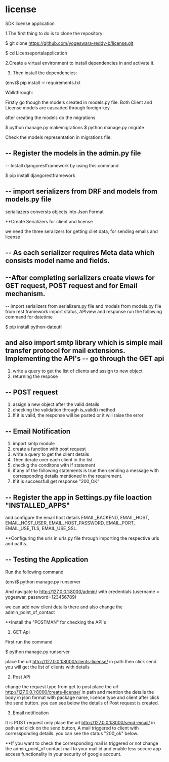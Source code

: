 # license
SDK license application

1.The first thing to do is to clone the repository:

$ git clone https://github.com/yogeswara-reddy-b/license.git

$ cd Licenseportalapplication

2.Create a virtual environment to install dependencies in and activate it.

3. Then install the dependencies:

(env)$ pip install -r requirements.txt


Walkthrough:

Firstly go though the models created in models.py file. Both Client and License models are cascaded through foreign key. 

after creating the models do the migrations

$ python manage.py makemigrations
$ python manage.py migrate
 
 Check the models representation in migrations file.
 
-- Register the models in the admin.py file
-- 

-- Install djangorestframework by using this command

$ pip install djangorestframework

-- import serializers from DRF and models from models.py file
-- 
serialiazers conversts objects into Json Format

**Create Serializers for client and license

we need the three serailzers for getting cliet data, for sending emails and license 

-- As each serializer requires Meta data which consists model name and fields.
--

--After completing serializers create views for GET request, POST request and for Email mechanism.
--
-- import serializers from serializers.py file and models from models.py file
 from rest framework import status, APIview and response
run the following command for datetime

$ pip install python-dateutil

and also import smtp library which is simple mail transfer protocol for mail extensions.
Implementing the API's
-- go through the GET api
--

1. write a query to get the list of clients and assign to new object
2. returning the respose 

-- POST request 
--
1. assign a new object after the valid details
2. checking the validation through is_valid() method
3. If it is valid, the response will be posted or it will raise the error

-- Email Notification
--
 1. import smtp module
 2. create a function with post request
 3. write a query to get the client details
 4. Then iterate over each client in the list
 5. checkig the conditons with if statement 
 6. if any of the following statements is true then sending a message with corresponding details mentioned in the requirement.
 7. If it is successfull get response "200_OK"
 
-- Register the app in Settings.py file loaction "INSTALLED_APPS"
 --
 and configure the email host details 
EMAIL_BACKEND, 
EMAIL_HOST, 
EMAIL_HOST_USER, 
EMAIL_HOST_PASSWORD, 
EMAIL_PORT, 
EMAIL_USE_TLS, 
EMAIL_USE_SSL.

**Configuring the urls in urls.py file through importing the respective urls and paths.


-- Testing the Application
--

 Run the following command

(env)$ python manage.py runserver

And navigate to http://127.0.0.1:8000/admin/ with credentials (username = yogeswar, password=123456789)

we can add new client details there and also change the admin_point_of_contact 



**Install the "POSTMAN" for checking the API's

1. GET Api

First run the command

$ python manage.py runserver

place the url http://127.0.0.1:8000/clients-license/ in path then click send
you will get the list of clients with details

2. Post APi
 
change the request type from get to post
place the url http://127.0.0.1:8000/create-license/ in path and mention the details the body in json format
with package name, licence type and client after click the send button. 
you can see below the details of Post request is created.

3. Email notification

It is POST request only
place the url http://127.0.0.1:8000/send-email/ in path and click on the send button, A mail triggered to client with corressponding details. 
you can see the status "200_ok" below.

**If you want to check the corresponding mail is triggered or not change the admin_point_of contact mail to your mail id and enable less secure app access functionality in your security of google account. 



 
 
 
 


 
 
 
 
 
